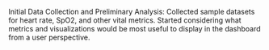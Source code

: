 Initial Data Collection and Preliminary Analysis:
Collected sample datasets for heart rate, SpO2, and other vital metrics.
Started considering what metrics and visualizations would be most useful to display in the dashboard from a user perspective.
